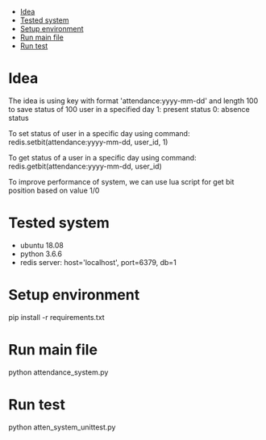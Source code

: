 - [Idea](#idea)
- [Tested system](#tested-system)
- [Setup environment](#setup-environment)
- [Run main file](#run-main-file)
- [Run test](#run-test)

# Idea

The idea is using key with format 'attendance:yyyy-mm-dd' and length 100 to save
status of 100 user in a specified day
    1: present status
    0: absence status

To set status of user in a specific day using command:
    redis.setbit(attendance:yyyy-mm-dd, user_id, 1)

To get status of a user in a specific day using command:
    redis.getbit(attendance:yyyy-mm-dd, user_id)

To improve performance of system, we can use lua script for get bit position
based on value 1/0

# Tested system
- ubuntu 18.08
- python 3.6.6
- redis server: host='localhost', port=6379, db=1

# Setup environment

pip install -r requirements.txt

# Run main file

python attendance_system.py

# Run test

python atten_system_unittest.py
    

